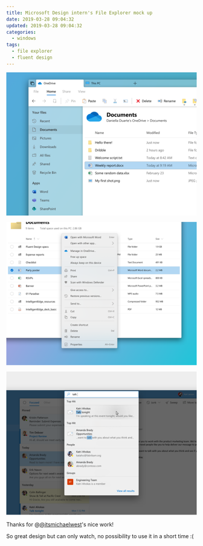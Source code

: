 ```yaml
---
title: Microsoft Design intern's File Explorer mock up
date: 2019-03-28 09:04:32
updated: 2019-03-28 09:04:32
categories:
  - windows
tags:
  - file explorer
  - fluent design
---
```


![1553763941204](../images/1553763941204.png)

<!--more-->

![1553763951111](../images/1553763951111.png)

![1553763956400](../images/1553763956400.png)



Thanks for @[@itsmichaelwest](https://twitter.com/itsmichaelwest)'s nice work!

So great design but can only watch, no possibility to use it in a short time :(

